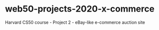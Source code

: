 # web50-projects-2020-x-commerce
Harvard CS50 course - Project 2 - eBay-like e-commerce auction site

